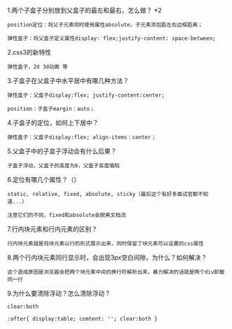 
 1.两个子盒子分别放到父盒子的最左和最右，怎么做？ *2

    position定位：将父子元素同时使用属性absolute，子元素添加距左右边框距离；

    弹性盒子：将父盒子定义属性display: flex;justify-content: space-between;



 2.css3的新特性

    弹性盒子，2d 3d动画 等



 3.子盒子在父盒子中水平居中有哪几种方法？

    弹性盒子：父盒子display:flex; justify-content:center;

    position：子盒子margin：auto；


 4.子盒子的定位，如何上下居中？

    弹性盒子：父盒子display:flex; align-items：center；



 5.父盒子中的子盒子浮动会有什么后果？

    子盒子浮动，父盒子的高度为0，父盒子高度塌陷



 6.定位有哪几个属性？（）

    static, relative, fixed, absolute, sticky（最后这个有好多面试官都不知道...）

    注意它们的不同，fixed和absolute会脱离文档流



 7.行内块元素和行内元素的区别？

    行内块元素就是将块元素以行的形式展示出来，同时保留了块元素可以设置的css属性



 8.两个行内块元素同行显示时，会出现3px空白间隙，为什么？如何解决？

    这个造成原因是浏览器会把两个块元素中间的换行符解析出来，暴力解决的话就是两个div卸载同一行



 9.为什么要清除浮动？怎么清除浮动？

    clear:both

    :after{ display:table; comtent: ''; clear:both }